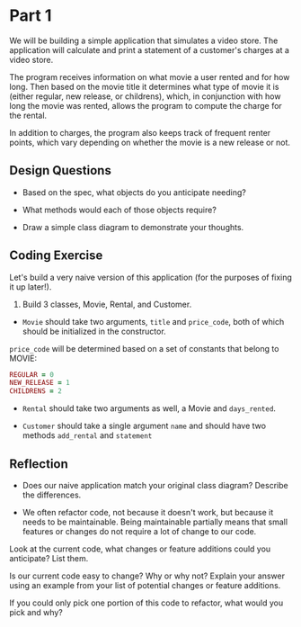 # Part 1

We will be building a simple application that simulates a video store. The application will calculate and print a statement of a customer's charges at a video store.

The program receives information on what movie a user rented and for how long. Then based on the movie title it determines what type of movie it is (either regular, new release, or childrens), which, in conjunction with how long the movie was rented, allows the program to compute the charge for the rental. 

In addition to charges, the program also keeps track of frequent renter points, which vary depending on whether the movie is a new release or not.

## Design Questions

- Based on the spec, what objects do you anticipate needing?

- What methods would each of those objects require?

- Draw a simple class diagram to demonstrate your thoughts.

## Coding Exercise
Let's build a very naive version of this application (for the purposes of fixing it up later!). 

1) Build 3 classes, Movie, Rental, and Customer.

- `Movie` should take two arguments, `title` and `price_code`, both of which should be initialized in the constructor.

 `price_code` will be determined based on a set of constants that belong to MOVIE:

 ```ruby
 REGULAR = 0
 NEW_RELEASE = 1
 CHILDRENS = 2
 ```

- `Rental` should take two arguments as well, a Movie and `days_rented`.

- `Customer` should take a single argument `name` and should have two methods `add_rental` and `statement`

## Reflection

- Does our naive application match your original class diagram? Describe the differences.

- We often refactor code, not because it doesn't work, but because it needs to be maintainable. Being maintainable partially means that small features or changes do not require a lot of change to our code. 

 Look at the current code, what changes or feature additions could you anticipate? List them.

 Is our current code easy to change? Why or why not? Explain your answer using an example from your list of potential changes or feature additions.

 If you could only pick one portion of this code to refactor, what would you pick and why?